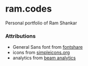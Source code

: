 # ram.codes

Personal portfolio of Ram Shankar

### Attributions

- General Sans font from [fontshare](https://www.fontshare.com/fonts/general-sans)
- icons from [simpleicons.org](https://simpleicons.org/)
- analytics from [beam analytics](https://beamanalytics.io/)
